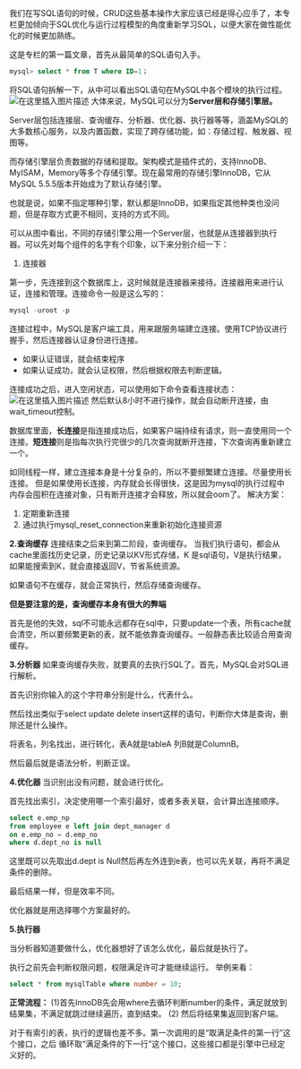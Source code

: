﻿我们在写SQL语句的时候，CRUD这些基本操作大家应该已经是得心应手了，本专栏更加倾向于SQL优化与运行过程模型的角度重新学习SQL，以便大家在做性能优化的时候更加熟练。

这是专栏的第一篇文章，首先从最简单的SQL语句入手。

```sql
mysql> select * from T where ID=1；
```

将SQL语句拆解一下，从中可以看出SQL语句在MySQL中各个模块的执行过程。
![在这里插入图片描述](https://img-blog.csdnimg.cn/20190726205148112.png?x-oss-process=image/watermark,type_ZmFuZ3poZW5naGVpdGk,shadow_10,text_aHR0cHM6Ly9ibG9nLmNzZG4ubmV0L3dlaXhpbl80NDI0MDM3MA==,size_16,color_FFFFFF,t_70)
大体来说，MySQL可以分为**Server层和存储引擎层。**

Server层包括连接层、查询缓存、分析器、优化器、执行器等等，涵盖MySQL的大多数核心服务，以及内置函数，实现了跨存储功能，如：存储过程、触发器、视图等。

而存储引擎层负责数据的存储和提取。架构模式是插件式的，支持InnoDB、MyISAM，Memory等多个存储引擎。现在最常用的存储引擎InnoDB，它从MySQL 5.5.5版本开始成为了默认存储引擎。

也就是说，如果不指定哪种引擎，默认都是InnoDB，如果指定其他种类也没问题，但是存取方式更不相同，支持的方式不同。

可以从图中看出，不同的存储引擎公用一个Server层，也就是从连接器到执行器。可以先对每个组件的名字有个印象，以下来分别介绍一下：

 1. 连接器

第一步，先连接到这个数据库上，这时候就是连接器来接待。连接器用来进行认证，连接和管理。连接命令一般是这么写的：

```sql
mysql -uroot -p
```
连接过程中，MySQL是客户端工具，用来跟服务端建立连接。使用TCP协议进行握手，然后连接器认证身份进行连接。

 - 如果认证错误，就会结束程序
 - 如果认证成功，就会认证权限，然后根据权限去判断逻辑。

连接成功之后，进入空闲状态，可以使用如下命令查看连接状态：
![在这里插入图片描述](https://img-blog.csdnimg.cn/20190726211459894.png?x-oss-process=image/watermark,type_ZmFuZ3poZW5naGVpdGk,shadow_10,text_aHR0cHM6Ly9ibG9nLmNzZG4ubmV0L3dlaXhpbl80NDI0MDM3MA==,size_16,color_FFFFFF,t_70)
然后默认8小时不进行操作，就会自动断开连接，由wait_timeout控制。

数据库里面，**长连接**是指连接成功后，如果客户端持续有请求，则一直使用同一个连接。**短连接**则是指每次执行完很少的几次查询就断开连接，下次查询再重新建立一个。

如同线程一样，建立连接本身是十分复杂的，所以不要频繁建立连接。尽量使用长连接。
但是如果使用长连接，内存就会长得很快，这是因为mysql的执行过程中内存会囤积在连接对象，只有断开连接才会释放，所以就会oom了。
解决方案：

 1. 定期重新连接
 2. 通过执行mysql_reset_connection来重新初始化连接资源

 **2.查询缓存**
 连接结束之后来到第二阶段，查询缓存。
当我们执行语句，都会从cache里面找历史记录，历史记录以KV形式存储，K 是sql语句，V是执行结果，如果能搜索到K，就会直接返回V，节省系统资源。

如果语句不在缓存，就会正常执行，然后存储查询缓存。

**但是要注意的是，查询缓存本身有很大的弊端**

首先是他的失效，sql不可能永远都存在sql中，只要update一个表，所有cache就会清空，所以要频繁更新的表，就不能依靠查询缓存。一般静态表比较适合用查询缓存。

 **3.分析器**
如果查询缓存失败，就要真的去执行SQL了。首先，MySQL会对SQL进行解析。

首先识别你输入的这个字符串分别是什么，代表什么。

然后找出类似于select update delete insert这样的语句，判断你大体是查询，删除还是什么操作。

将表名，列名找出，进行转化，表A就是tableA 列B就是ColumnB。

然后最后就是语法分析，判断正误。

 **4.优化器**
当识别出没有问题，就会进行优化。

首先找出索引，决定使用哪一个索引最好，或者多表关联，会计算出连接顺序。

```sql
select e.emp_np
from employee e left join dept_manager d
on e.emp_no = d.emp_no
where d.dept_no is null
```
这里既可以先取出d.dept is Null然后再左外连到e表，也可以先关联，再将不满足条件的删除。

最后结果一样，但是效率不同。

优化器就是用选择哪个方案最好的。

 **5.执行器**
 
当分析器知道要做什么，优化器想好了该怎么优化，最后就是执行了。

执行之前先会判断权限问题，权限满足许可才能继续运行。
举例来看：

```sql
select * from mysqlTable where number = 10;
```
**正常流程：**
(1)首先InnoDB先会用where去循环判断number的条件，满足就放到结果集，不满足就跳过继续遍历，直到结束。
(2) 然后将结果集返回到客户端。

对于有索引的表，执行的逻辑也差不多。第一次调用的是“取满足条件的第一行”这个接口，之后 循环取“满足条件的下一行”这个接口，这些接口都是引擎中已经定义好的。
